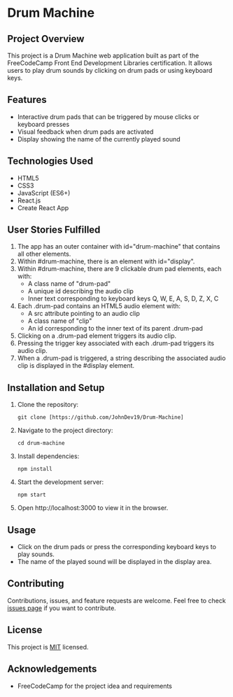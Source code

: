 # Drum Machine

## Project Overview

This project is a Drum Machine web application built as part of the FreeCodeCamp Front End Development Libraries certification. It allows users to play drum sounds by clicking on drum pads or using keyboard keys.

## Features

- Interactive drum pads that can be triggered by mouse clicks or keyboard presses
- Visual feedback when drum pads are activated
- Display showing the name of the currently played sound

## Technologies Used

- HTML5
- CSS3
- JavaScript (ES6+)
- React.js
- Create React App

## User Stories Fulfilled

1. The app has an outer container with id="drum-machine" that contains all other elements.
2. Within #drum-machine, there is an element with id="display".
3. Within #drum-machine, there are 9 clickable drum pad elements, each with:
   - A class name of "drum-pad"
   - A unique id describing the audio clip
   - Inner text corresponding to keyboard keys Q, W, E, A, S, D, Z, X, C
4. Each .drum-pad contains an HTML5 audio element with:
   - A src attribute pointing to an audio clip
   - A class name of "clip"
   - An id corresponding to the inner text of its parent .drum-pad
5. Clicking on a .drum-pad element triggers its audio clip.
6. Pressing the trigger key associated with each .drum-pad triggers its audio clip.
7. When a .drum-pad is triggered, a string describing the associated audio clip is displayed in the #display element.

## Installation and Setup

1. Clone the repository:
   ```
   git clone [https://github.com/JohnDev19/Drum-Machine]
   ```
2. Navigate to the project directory:
   ```
   cd drum-machine
   ```
3. Install dependencies:
   ```
   npm install
   ```
4. Start the development server:
   ```
   npm start
   ```
5. Open http://localhost:3000 to view it in the browser.

## Usage

- Click on the drum pads or press the corresponding keyboard keys to play sounds.
- The name of the played sound will be displayed in the display area.

## Contributing

Contributions, issues, and feature requests are welcome. Feel free to check [issues page](https://github.com/JohnDev19/Drum-Machine/issues) if you want to contribute.

## License

This project is [MIT](https://github.com/JohnDev19/Drum-Machine/blob/main/LICENSE) licensed.

## Acknowledgements

- FreeCodeCamp for the project idea and requirements
